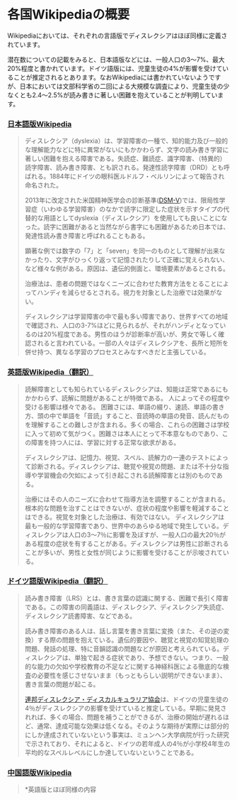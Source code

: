 # 各国Wikipediaの概要
Wikipediaにおいては、それぞれの言語版でディスレクシアはほぼ同様に定義されています。

潜在数についての記載をみると、日本語版などには、一般人口の3～7%、最大20%程度と書かれています。ドイツ語版には、児童生徒の4%が影響を受けていることが推定されるとあります。なおWikipediaには書かれていないようですが、日本においては文部科学省の二回による大規模な調査により、児童生徒の少なくとも2.4～2.5%が読み書きに著しい困難を抱えていることが判明しています。
### [日本語版Wikipedia](https://ja.wikipedia.org/wiki/%E3%83%87%E3%82%A3%E3%82%B9%E3%83%AC%E3%82%AF%E3%82%B7%E3%82%A2)
> ディスレクシア（dyslexia）は、学習障害の一種で、知的能力及び一般的な理解能力などに特に異常がないにもかかわらず、文字の読み書き学習に著しい困難を抱える障害である。失読症、難読症、識字障害、（特異的）読字障害、読み書き障害、とも訳される。発達性読字障害（DRD）とも呼ばれる。1884年にドイツの眼科医ルドルフ・ベルリンによって報告され命名された。
>
> 2013年に改定された米国精神医学会の診断基準([DSM-V](https://dsm.psychiatryonline.org/doi/book/10.1176/appi.books.9780890425596))では、限局性学習症（いわゆる学習障害）のなかで読字に限定した症状を示すタイプの代替的な用語としてdyslexia（ディスレクシア）を使用しても良いことになった。読字に困難があると当然ながら書字にも困難があるため日本では、発達性読み書き障害と呼ばれることもある。
>
> 顕著な例では数字の「7」と「seven」を同一のものとして理解が出来なかったり、文字がひっくり返って記憶されたりして正確に覚えられない、など様々な例がある。原因は、遺伝的側面と、環境要素があるとされる。
>
> 治療法は、患者の問題ではなくニーズに合わせた教育方法をとることによってハンディを減らせるとされる。視力を対象とした治療では効果がない。
>
> ディスレクシアは学習障害の中で最も多い障害であり、世界すべての地域で確認され、人口の3-7%ほどに見られるが、それがハンディとなっているのは20%程度である。男性のほうが診断率が高いが、男女で等しく確認されると言われている。一部の人々はディスレクシアを、長所と短所を併せ持つ、異なる学習のプロセスとみなすべきだと主張している。

### [英語版Wikipedia（翻訳）](https://en.wikipedia.org/wiki/Dyslexia)
> 読解障害としても知られているディスレクシアは、知能は正常であるにもかかわらず、読解に問題があることが特徴である。 人によってその程度や受ける影響は様々である。 困難さには、単語の綴り、速読、単語の書き方、頭の中で単語を「音読」すること、音読時の単語の発音、読んだものを理解することの難しさが含まれる。多くの場合、これらの困難さは学校に入って初めて気がつく。困難さは本人にとって不本意なものであり、この障害を持つ人には、学習に対する正常な欲求がある。
> 
> ディスレクシアは、記憶力、視覚、スペル、読解力の一連のテストによって診断される。ディスレクシアは、聴覚や視覚の問題、または不十分な指導や学習機会の欠如によって引き起こされる読解障害とは別のものである。
>
> 治療にはその人のニーズに合わせて指導方法を調整することが含まれる。 根本的な問題を治すことはできないが、症状の程度や影響を軽減することはできる。視覚を対象とした治療は、有効ではない。 ディスレクシアは最も一般的な学習障害であり、世界中のあらゆる地域で発生している。ディスレクシアは人口の3～7％に影響を及ぼすが、一般人口の最大20％がある程度の症状を有することがある。ディスレクシアは男性に診断されることが多いが、男性と女性が同じように影響を受けることが示唆されている。

### [ドイツ語版Wikipedia（翻訳）](https://de.wikipedia.org/wiki/Lese-_und_Rechtschreibst%C3%B6rung)
> 読み書き障害（LRS）とは、書き言葉の認識に関する、困難で長引く障害である。この障害の同義語は、ディスレクシア、ディスレクシア失読症、ディスレクシア読書障害、などである。
>
> 読み書き障害のある人は、話し言葉を書き言葉に変換（また、その逆の変換）する際の問題を抱えている。遺伝的要因や、聴覚と視覚の知覚処理の問題、発話の処理、特に音韻認識の問題などが原因と考えられている。ディスレクシアは、単独で起きる症状であり、予想できない。つまり、一般的な能力の欠如や学校教育の不足などに関する神経科医による徹底的な検査の必要性を感じさせないまま（もっともらしい説明ができないまま）、書き言葉の問題が起こる。
> 
> [連邦ディスレクシア・ディスカルキュラリア協会](https://www.bvl-legasthenie.de/)は、ドイツの児童生徒の4％がディスレクシアの影響を受けていると推定している。早期に発見されれば、多くの場合、問題を補うことができるが、治療の開始が遅れるほど、通常、達成可能な効果は低くなる。そのような期待が実際には部分的にしか達成されていないという事実は、ミュンヘン大学病院が行った研究で示されており、それによると、ドイツの若年成人の4％が小学校4年生の平均的なスペルレベルにしか達していないということである。

### [中国語版Wikipedia](https://zh.wikipedia.org/wiki/%E5%A4%B1%E8%AE%80%E7%97%87)
>*英語版とほぼ同様の内容
